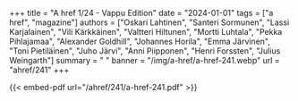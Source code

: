 +++
title = "A href 1/24 - Vappu Edition"
date = "2024-01-01"
tags = ["a href", "magazine"]
authors = ["Oskari Lahtinen", "Santeri Sormunen", "Lassi Karjalainen", "Vili Kärkkäinen", "Valtteri Hiltunen", "Mortti Luhtala", "Pekka Pihlajamaa", "Alexander Goldhill", "Johannes Horila", "Emma Järvinen", "Toni Pietiläinen", "Juho Järvi", "Anni Piipponen", "Henri Forssten", "Julius Weingarth"]
summary = " "
banner = "/img/a-href/a-href-241.webp"
url = "ahref/241"
+++

{{< embed-pdf url="/ahref/241/a-href-241.pdf" >}}
